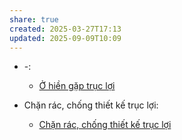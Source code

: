 ```yaml
---
share: true
created: 2025-03-27T17:13
updated: 2025-09-09T10:09
---
```

- \-: 
    - [Ở hiền gặp trục lợi](../../%F0%9F%93%9CT%C3%A0i%20nguy%C3%AAn/Ni%E1%BB%81m%20tin,%20di%E1%BB%85n%20ng%C3%B4n/C%C3%A1%20nh%C3%A2n/%E1%BB%9E%20hi%E1%BB%81n%20g%E1%BA%B7p%20tr%E1%BB%A5c%20l%E1%BB%A3i.md)

- Chặn rác, chống thiết kế trục lợi: 
    - [Chặn rác, chống thiết kế trục lợi](../../%F0%9F%93%9CT%C3%A0i%20nguy%C3%AAn/V%C3%AC%20ng%C6%B0%E1%BB%9Di%20y%E1%BA%BFu%20th%E1%BA%BF/V%C3%AC%20kh%C3%A1ch%20h%C3%A0ng/Ch%E1%BA%B7n%20r%C3%A1c,%20ch%E1%BB%91ng%20thi%E1%BA%BFt%20k%E1%BA%BF%20tr%E1%BB%A5c%20l%E1%BB%A3i/index.md)


